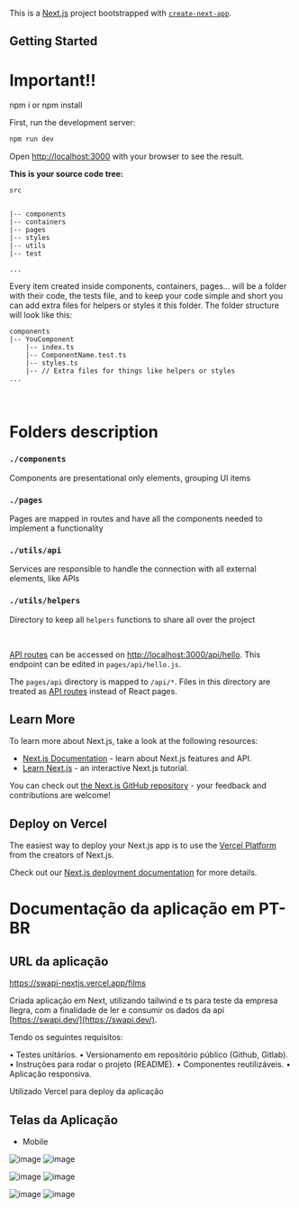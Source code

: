 This is a [Next.js](https://nextjs.org/) project bootstrapped with [`create-next-app`](https://github.com/vercel/next.js/tree/canary/packages/create-next-app).

## Getting Started

# Important!!
 npm i or npm install

First, run the development server:

```bash
npm run dev

```

Open [http://localhost:3000](http://localhost:3000) with your browser to see the result.

**This is your source code tree:**

```
src


|-- components
|-- containers
|-- pages
|-- styles
|-- utils
|-- test

...
```
Every item created inside components, containers, pages... will be a folder with their code, the tests file, and to keep your code simple and short you can add extra files for helpers or styles it this folder. The folder structure will look like this:

```
components
|-- YouComponent
    |-- index.ts
    |-- ComponentName.test.ts
    |-- styles.ts
    |-- // Extra files for things like helpers or styles
...
```
<br/>

# Folders description

### `./components`

Components are presentational only elements, grouping UI items


### `./pages`

Pages are mapped in routes and have all the components needed to implement a functionality


### `./utils/api`

Services are responsible to handle the connection with all external elements, like APIs

### `./utils/helpers`

Directory to keep all `helpers` functions to share all over the project

<br>


[API routes](https://nextjs.org/docs/api-routes/introduction) can be accessed on [http://localhost:3000/api/hello](http://localhost:3000/api/hello). This endpoint can be edited in `pages/api/hello.js`.

The `pages/api` directory is mapped to `/api/*`. Files in this directory are treated as [API routes](https://nextjs.org/docs/api-routes/introduction) instead of React pages.

## Learn More

To learn more about Next.js, take a look at the following resources:

- [Next.js Documentation](https://nextjs.org/docs) - learn about Next.js features and API.
- [Learn Next.js](https://nextjs.org/learn) - an interactive Next.js tutorial.

You can check out [the Next.js GitHub repository](https://github.com/vercel/next.js/) - your feedback and contributions are welcome!

## Deploy on Vercel

The easiest way to deploy your Next.js app is to use the [Vercel Platform](https://vercel.com/import?utm_medium=default-template&filter=next.js&utm_source=create-next-app&utm_campaign=create-next-app-readme) from the creators of Next.js.

Check out our [Next.js deployment documentation](https://nextjs.org/docs/deployment) for more details.


# Documentação da aplicação em PT-BR

## URL da aplicação

https://swapi-nextjs.vercel.app/films

Criada aplicação em Next, utilizando tailwind e ts para teste da empresa Ilegra, com a finalidade de ler e consumir os dados da api [https://swapi.dev/](https://swapi.dev/).

Tendo os seguintes requisitos:

• Testes unitários.
• Versionamento em repositório público (Github, Gitlab).
• Instruções para rodar o projeto (README).
• Componentes reutilizáveis.
• Aplicação responsiva.

Utilizado Vercel para deploy da aplicação


## Telas da Aplicação

* Mobile


![image](https://github.com/AndreyElyan/swapi-nextjs/blob/master/public/screenshots/mobile/home.PNG)  ![image](https://github.com/AndreyElyan/swapi-nextjs/blob/master/public/screenshots/mobile/filmedetail1.PNG)

![image](https://github.com/AndreyElyan/swapi-nextjs/blob/master/public/screenshots/mobile/search.PNG)  ![image](https://github.com/AndreyElyan/swapi-nextjs/blob/master/public/screenshots/mobile/notfound.PNG)
 

 
![image](https://github.com/AndreyElyan/swapi-nextjs/blob/master/public/screenshots/mobile/filmdetail2.PNG) ![image](https://github.com/AndreyElyan/swapi-nextjs/blob/master/public/screenshots/mobile/filmedetail1.PNG)
 

 






